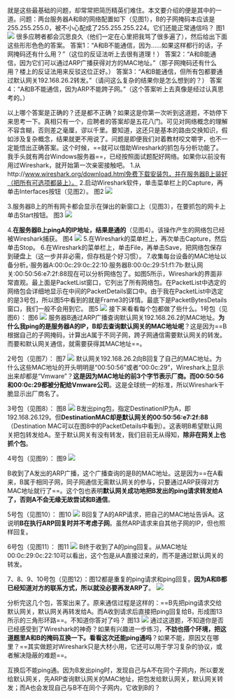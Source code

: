 就是这些最基础的问题，却常常把简历精英们难住。本文要介绍的便是其中的一道。问题：两台服务器A和B的网络配置如下（见图1），B的子网掩码本应该是255.255.255.0，被不小心配成了255.255.255.224。它们还能正常通信吗？
图1
![](https://image-1307616428.cos.ap-beijing.myqcloud.com/Obsidian/202307122225735.png)
很多应聘者都会沉思良久（他们一定在心里把我骂了很多遍了），然后给出下面这些形形色色的答案。
答案1：“A和B不能通信，因为……如果这样都行的话，子网掩码还有什么用？”（这位的反证法听上去很有道理！）
答案2：“A和B能通信，因为它们可以通过ARP广播获得对方的MAC地址。”（那子网掩码还有什么用？楼上的反证法用来反驳这位正好。）
答案3：“A和B能通信，但所有包都要通过默认网关192.168.26.2转发。”（请问这么复杂的结果你是怎么想到的？）
答案4：“A和B不能通信，因为ARP不能跨子网。”（这个答案听上去真像是经过认真思考的。）

以上哪个答案是正确的？还是都不正确？如果这是你第一次听到这道题，不妨停下来思考一下。真相只有一个，应聘者的答案却是五花八门。可见对网络概念的理解不容含糊，否则差之毫厘，谬以千里。要知道，这还只是基本的路由交换知识，假如涉及复杂概念，结果就更不用说了。问题是即便我们对着教材咬文嚼字，也不一定能悟出正确答案。这个时候，==就可以借助Wireshark的抓包与分析功能了。我手头就有两台Windows服务器==，已经按照面试题配好网络。如果你以前没有用过Wireshark，就开始第一次亲密接触吧。
1.从http://www.wireshark.org/download.html免费下载安装包，并在服务器B上装好（把所有可选项都装上）。
2.启动Wireshark软件，单击菜单栏上的Capture，再单击Interfaces按钮（见图2）。
图2
![](https://image-1307616428.cos.ap-beijing.myqcloud.com/Obsidian/202307122225777.png)

3.服务器B上的所有网卡都会显示在弹出的新窗口上（见图3），在要抓包的网卡上单击Start按钮。
图3
![](https://image-1307616428.cos.ap-beijing.myqcloud.com/Obsidian/202307122226291.png)

4.**在服务器B上pingA的IP地址，结果是通的**（见图4）。该操作产生的网络包已经被Wireshark捕获。
图4
![](https://image-1307616428.cos.ap-beijing.myqcloud.com/Obsidian/202307122226283.png)
5.在Wireshark的菜单栏上，再次单击Capture，然后单击Stop。
6.在Wireshark的菜单栏上，单击File，再单击Save，把网络包保存到硬盘上（这一步并非必需，但存档是个好习惯）。
7.收集每台设备的MAC地址以备分析。·服务器A:00:0c:29:0c:22:10·服务器B:00:0c:29:51:f1:7b·默认网关:00:50:56:e7:2f:88现在可以分析网络包了。如图5所示，Wireshark的界面非常直观。最上面是PacketList窗口，它列出了所有网络包。在PacketList中选定的网络包会详细地显示在中间的PacketDetails窗口中。由于我在PacketList中选定的是3号包，所以图5中看到的就是Frame3的详情。最底下是PacketBytesDetails窗口，我们一般不会用到它。
图5
![](https://image-1307616428.cos.ap-beijing.myqcloud.com/Obsidian/202307122227505.png)
接下来看看每个包都做了些什么。1号包（见图6）：
图6
![](https://image-1307616428.cos.ap-beijing.myqcloud.com/Obsidian/202307122228286.png)
服务器B通过ARP广播查询默认网关192.168.26.2的MAC地址。**为什么我ping的是服务器A的IP，B却去查询默认网关的MAC地址呢**？这是因为==B根据自己的子网掩码，计算出A属于不同子网，跨子网通信需要默认网关的转发。而要和默认网关通信，就需要获得其MAC地址==。

2号包（见图7）：
图7
![](https://image-1307616428.cos.ap-beijing.myqcloud.com/Obsidian/202307122228156.png)
默认网关192.168.26.2向B回复了自己的MAC地址。为什么这些MAC地址的开头明明是“00:50:56”或者“00:0c:29”，Wireshark上显示出来却都是“Vmware”？**这是因为MAC地址的前3个字节表示厂商。而00:50:56和00:0c:29都被分配给Vmware公司**。这是全球统一的标准，所以Wireshark干脆显示出厂商名了。

3号包（见图8）：
图8
![](https://image-1307616428.cos.ap-beijing.myqcloud.com/Obsidian/202307122229945.png)
B发出ping包，指定DestinationIP为A，即192.168.26.129。但**DestinationMAC却是默认网关的00:50:56:e7:2f:88**（Destination MAC可以在图8中的PacketDetails中看到）。这表明B希望默认网关把包转发给A。至于默认网关有没有转发，我们目前无从得知，**除非在网关上也抓个包**。

4号包（见图9）：
图9
![](https://image-1307616428.cos.ap-beijing.myqcloud.com/Obsidian/202307122230000.png)

B收到了A发出的ARP广播，这个广播查询的是B的MAC地址。这是因为==在A看来，B属于相同子网，同子网通信无需默认网关的参与，只要通过ARP获得对方MAC地址就行了==。这个包也表明**默认网关成功地把B发出的ping请求转发给A了，否则A不会无缘无故尝试和B通信**。

5号包（见图10）：
图10
![](https://image-1307616428.cos.ap-beijing.myqcloud.com/Obsidian/202307122231855.png)
B回复了A的ARP请求，把自己的MAC地址告诉A。这说明**B在执行ARP回复时并不考虑子网**。虽然ARP请求来自其他子网的IP，但也照样回复。

6号包（见图11）：
图11
![](https://image-1307616428.cos.ap-beijing.myqcloud.com/Obsidian/202307122232636.png)
B终于收到了A的ping回复。从MAC地址00:0c:29:0c:22:10可以看出，这个包是从A直接过来的，而不是通过默认网关的转发。

7、8、9、10号包（见图12）：图12都是重复的ping请求和ping回复。**因为A和B都已经知道对方的联系方式，所以就没必要再发ARP了**。
![](https://image-1307616428.cos.ap-beijing.myqcloud.com/Obsidian/202307122232472.png)

分析完这几个包，答案出来了。原来通信过程是这样的：==B先把ping请求交给默认网关，默认网关再转发给A。而A收到请求后直接把ping回复给B，形成图13所示的三角形环路==。不知道你答对了吗？
图13
![](https://image-1307616428.cos.ap-beijing.myqcloud.com/Obsidian/202307122233967.png)
通过这道题，不知道你是否已经感受到了Wireshark的神奇？如果有兴趣进一步练习，**不妨也搭个环境，把这道题里A和B的掩码互换一下。看看这次还能ping通吗**？如果不能，原因又在哪里？==其实做题对Wireshark只是大材小用，它还可以用于学习复杂的协议，或者解决隐蔽的难题==。

互换后不能ping通。因为B发出ping时，发现自己与A不在同个子网内，所以要发给默认网关，先ARP查询默认网关的MAC地址，把包发给默认网关，默认网关转发；而A也会发现自己与B不在同个子网内，它收到B的？